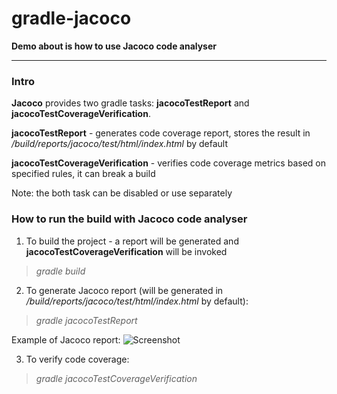 # gradle-jacoco
**Demo about is how to use Jacoco code analyser**
________________________________________________________________________________________________________________________
### Intro

**Jacoco** provides two gradle tasks: **jacocoTestReport** and **jacocoTestCoverageVerification**.

**jacocoTestReport** - generates code coverage report, stores the result in _<current project>/build/reports/jacoco/test/html/index.html_ by default

**jacocoTestCoverageVerification** - verifies code coverage metrics based on specified rules, it can break a build

Note: the both task can be disabled or use separately

### How to run the build with Jacoco code analyser

1. To build the project - a report will be generated and **jacocoTestCoverageVerification** will be invoked
> *gradle  build*

2. To generate Jacoco report (will be generated in _<current project>/build/reports/jacoco/test/html/index.html_ by default):
> *gradle  jacocoTestReport*

Example of Jacoco report:
![Screenshot](Screenshot.png)

3. To verify code coverage:
> *gradle  jacocoTestCoverageVerification*

  

